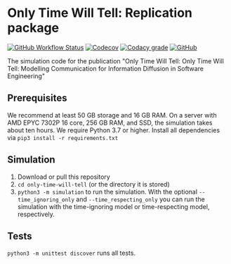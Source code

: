 # Only Time Will Tell: Replication package

[![GitHub Workflow Status](https://img.shields.io/github/workflow/status/michaeldorner/only-time-will-tell/CI)](https://github.com/michaeldorner/only-time-will-tell/actions)
[![Codecov](https://img.shields.io/codecov/c/github/michaeldorner/only-time-will-tell)](https://app.codecov.io/gh/michaeldorner/only-time-will-tell)
[![Codacy grade](https://img.shields.io/codacy/grade/bc4bb89d16074ad981365c00e6a8ed5c)](https://app.codacy.com/gh/michaeldorner/only-time-will-tell/dashboard)
[![GitHub](https://img.shields.io/github/license/michaeldorner/only-time-will-tell)](./LICENSE)

The simulation code for the publication "Only Time Will Tell: Only Time Will Tell: Modelling Communication for Information Diffusion in Software Engineering"

## Prerequisites

We recommend at least 50 GB storage and 16 GB RAM. On a server with AMD EPYC 7302P 16 core, 256 GB RAM, and SSD, the simulation takes about ten hours. 
We require Python 3.7 or higher. Install all dependencies via `pip3 install -r requirements.txt`

## Simulation

1. Download or pull this repository
2. `cd only-time-will-tell` (or the directory it is stored)
3. `python3 -m simulation` to run the simulation. With the optional `--time_ignoring_only` and `--time_respecting_only` you can run the simulation with the time-ignoring model or time-respecting model, respectively.

## Tests

`python3 -m unittest discover` runs all tests. 
